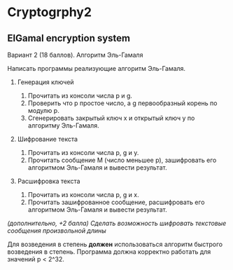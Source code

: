 # Cryptogrphy2
## ElGamal encryption system
Вариант 2 (18 баллов). Алгоритм Эль-Гамаля

Написать программы реализующие алгоритм Эль-Гамаля. 

1. Генерация ключей

    1. Прочитать из консоли числа p и g.
    2. Проверить что p простое число, а g первообразный корень по модулю p.
    3. Сгенерировать закрытый ключ x и открытый ключ y по алгоритму Эль-Гамаля.

2. Шифрование текста

    1. Прочитать из консоли числа p, g и y.
    2. Прочитать сообщение M (число меньшее p), зашифровать его алгоритмом Эль-Гамаля и вывести результат.

3. Расшифровка текста

    1. Прочитать из консоли числа p, g и x.
    2. Прочитать зашифрованное сообщение, расшифровать его алгоритмом Эль-Гамаля и вывести результат.

*(дополнительно, +2 балла) Сделать возможность шифровать текстовые сообщения произвольной длины*

Для возведения в степень **должен** использоваться алгоритм быстрого возведения в степень. Программа должна корректно работать для значений p < 2^32.  
